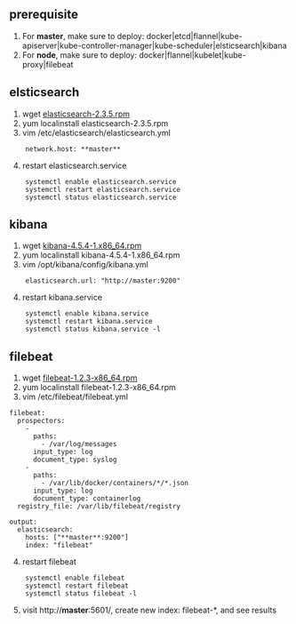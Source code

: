 ## prerequisite
1. For **master**, make sure to deploy: docker|etcd|flannel|kube-apiserver|kube-controller-manager|kube-scheduler|elsticsearch|kibana
2. For **node**, make sure to deploy: docker|flannel|kubelet|kube-proxy|filebeat

## elsticsearch
1. wget [elasticsearch-2.3.5.rpm](https://download.elastic.co/elasticsearch/release/org/elasticsearch/distribution/rpm/elasticsearch/2.3.5/elasticsearch-2.3.5.rpm)
2. yum localinstall elasticsearch-2.3.5.rpm
3. vim /etc/elasticsearch/elasticsearch.yml
```
    network.host: **master**
```
4. restart elasticsearch.service
```
    systemctl enable elasticsearch.service
    systemctl restart elasticsearch.service
    systemctl status elasticsearch.service
```

## kibana
1. wget [kibana-4.5.4-1.x86_64.rpm](https://download.elastic.co/kibana/kibana/kibana-4.5.4-1.x86_64.rpm)
2. yum localinstall kibana-4.5.4-1.x86_64.rpm
3. vim /opt/kibana/config/kibana.yml
```
    elasticsearch.url: "http://master:9200"
```
4. restart kibana.service
```
    systemctl enable kibana.service
    systemctl restart kibana.service
    systemctl status kibana.service -l
```

## filebeat
1. wget [filebeat-1.2.3-x86_64.rpm](https://download.elastic.co/beats/filebeat/filebeat-1.2.3-x86_64.rpm)
2. yum localinstall filebeat-1.2.3-x86_64.rpm
3. vim /etc/filebeat/filebeat.yml
```
filebeat:
  prospectors:
    -
      paths:
        - /var/log/messages
      input_type: log
      document_type: syslog
    -
      paths:
        - /var/lib/docker/containers/*/*.json
      input_type: log
      document_type: containerlog
  registry_file: /var/lib/filebeat/registry
 
output:
  elasticsearch:
    hosts: ["**master**:9200"]
    index: "filebeat"
```
4. restart filebeat
```
    systemctl enable filebeat
    systemctl restart filebeat
    systemctl status filebeat -l
```
5. visit http://**master**:5601/, create new index: filebeat-*, and see results
